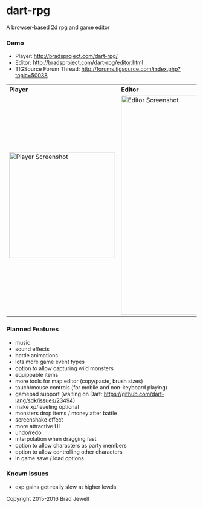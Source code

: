 # dart-rpg
A browser-based 2d rpg and game editor

### Demo
- Player: http://bradsproject.com/dart-rpg/
- Editor: http://bradsproject.com/dart-rpg/editor.html
- TIGSource Forum Thread: http://forums.tigsource.com/index.php?topic=50038

<table>
  <tr>
    <td><b>Player</b></td>
    <td><b>Editor</b></td>
  </tr>
  <tr>
    <td><img src="http://i.imgur.com/aORfyVC.png" alt="Player Screenshot" width="280px" /></td>
    <td><img src="http://i.imgur.com/OmyUIng.png" alt="Editor Screenshot" width="580px" /></td>
  </tr>
</table>

### Planned Features
- music
- sound effects
- battle animations
- lots more game event types
- option to allow capturing wild monsters
- equippable items
- more tools for map editor (copy/paste, brush sizes)
- touch/mouse controls (for mobile and non-keyboard playing)
- gamepad support (waiting on Dart: https://github.com/dart-lang/sdk/issues/23494)
- make xp/leveling optional
- monsters drop items / money after battle
- screenshake effect
- more attractive UI
- undo/redo
- interpolation when dragging fast
- option to allow characters as party members
- option to allow controlling other characters
- in game save / load options

### Known Issues
- exp gains get really slow at higher levels

Copyright 2015-2016 Brad Jewell